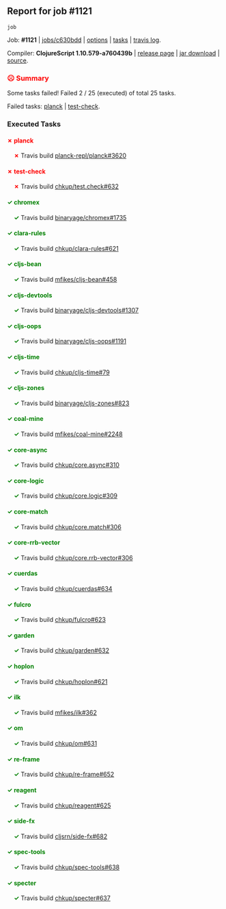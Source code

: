 ## Report for job #1121
```
job
```


Job: **#1121** | [jobs/c630bdd](https://github.com/cljs-oss/canary/commit/c630bdd10cc88f19094c027343e20d1fcc38c7af) | [options](options.edn) | [tasks](tasks.edn) | [travis log](https://travis-ci.org/cljs-oss/canary/builds/592906491).

Compiler: **ClojureScript 1.10.579-a760439b** | [release page](https://github.com/cljs-oss/canary/releases/tag/r1.10.579-a760439b) | [jar download](https://github.com/cljs-oss/canary/releases/download/r1.10.579-a760439b/clojurescript-1.10.579-a760439b.jar) | [source](https://github.com/clojure/clojurescript/commit/a760439b5084937a556712d6ee056e95f4f075c7).

### <b style='color:red'>☹ Summary</b>

Some tasks failed! Failed 2 / 25 (executed) of total 25 tasks.

Failed tasks: [planck](#-planck) | [test-check](#-test-check).

### Executed Tasks

#### <b style='color:red'>&#x2717; planck</b>
&nbsp;&nbsp;&nbsp;&nbsp;<b style='color:red'>&#x2717;</b> Travis build [planck-repl/planck#3620](https://travis-ci.org/planck-repl/planck/builds/592907337)<br>

#### <b style='color:red'>&#x2717; test-check</b>
&nbsp;&nbsp;&nbsp;&nbsp;<b style='color:red'>&#x2717;</b> Travis build [chkup/test.check#632](https://travis-ci.org/chkup/test.check/builds/592907358)<br>

#### <b style='color:green'>&#x2713; chromex</b>
&nbsp;&nbsp;&nbsp;&nbsp;<b style='color:green'>&#x2713;</b> Travis build [binaryage/chromex#1735](https://travis-ci.org/binaryage/chromex/builds/592907105)<br>

#### <b style='color:green'>&#x2713; clara-rules</b>
&nbsp;&nbsp;&nbsp;&nbsp;<b style='color:green'>&#x2713;</b> Travis build [chkup/clara-rules#621](https://travis-ci.org/chkup/clara-rules/builds/592907114)<br>

#### <b style='color:green'>&#x2713; cljs-bean</b>
&nbsp;&nbsp;&nbsp;&nbsp;<b style='color:green'>&#x2713;</b> Travis build [mfikes/cljs-bean#458](https://travis-ci.org/mfikes/cljs-bean/builds/592907118)<br>

#### <b style='color:green'>&#x2713; cljs-devtools</b>
&nbsp;&nbsp;&nbsp;&nbsp;<b style='color:green'>&#x2713;</b> Travis build [binaryage/cljs-devtools#1307](https://travis-ci.org/binaryage/cljs-devtools/builds/592907125)<br>

#### <b style='color:green'>&#x2713; cljs-oops</b>
&nbsp;&nbsp;&nbsp;&nbsp;<b style='color:green'>&#x2713;</b> Travis build [binaryage/cljs-oops#1191](https://travis-ci.org/binaryage/cljs-oops/builds/592907123)<br>

#### <b style='color:green'>&#x2713; cljs-time</b>
&nbsp;&nbsp;&nbsp;&nbsp;<b style='color:green'>&#x2713;</b> Travis build [chkup/cljs-time#79](https://travis-ci.org/chkup/cljs-time/builds/592907127)<br>

#### <b style='color:green'>&#x2713; cljs-zones</b>
&nbsp;&nbsp;&nbsp;&nbsp;<b style='color:green'>&#x2713;</b> Travis build [binaryage/cljs-zones#823](https://travis-ci.org/binaryage/cljs-zones/builds/592907132)<br>

#### <b style='color:green'>&#x2713; coal-mine</b>
&nbsp;&nbsp;&nbsp;&nbsp;<b style='color:green'>&#x2713;</b> Travis build [mfikes/coal-mine#2248](https://travis-ci.org/mfikes/coal-mine/builds/592907134)<br>

#### <b style='color:green'>&#x2713; core-async</b>
&nbsp;&nbsp;&nbsp;&nbsp;<b style='color:green'>&#x2713;</b> Travis build [chkup/core.async#310](https://travis-ci.org/chkup/core.async/builds/592907142)<br>

#### <b style='color:green'>&#x2713; core-logic</b>
&nbsp;&nbsp;&nbsp;&nbsp;<b style='color:green'>&#x2713;</b> Travis build [chkup/core.logic#309](https://travis-ci.org/chkup/core.logic/builds/592907144)<br>

#### <b style='color:green'>&#x2713; core-match</b>
&nbsp;&nbsp;&nbsp;&nbsp;<b style='color:green'>&#x2713;</b> Travis build [chkup/core.match#306](https://travis-ci.org/chkup/core.match/builds/592907155)<br>

#### <b style='color:green'>&#x2713; core-rrb-vector</b>
&nbsp;&nbsp;&nbsp;&nbsp;<b style='color:green'>&#x2713;</b> Travis build [chkup/core.rrb-vector#306](https://travis-ci.org/chkup/core.rrb-vector/builds/592907159)<br>

#### <b style='color:green'>&#x2713; cuerdas</b>
&nbsp;&nbsp;&nbsp;&nbsp;<b style='color:green'>&#x2713;</b> Travis build [chkup/cuerdas#634](https://travis-ci.org/chkup/cuerdas/builds/592907165)<br>

#### <b style='color:green'>&#x2713; fulcro</b>
&nbsp;&nbsp;&nbsp;&nbsp;<b style='color:green'>&#x2713;</b> Travis build [chkup/fulcro#623](https://travis-ci.org/chkup/fulcro/builds/592907167)<br>

#### <b style='color:green'>&#x2713; garden</b>
&nbsp;&nbsp;&nbsp;&nbsp;<b style='color:green'>&#x2713;</b> Travis build [chkup/garden#632](https://travis-ci.org/chkup/garden/builds/592907268)<br>

#### <b style='color:green'>&#x2713; hoplon</b>
&nbsp;&nbsp;&nbsp;&nbsp;<b style='color:green'>&#x2713;</b> Travis build [chkup/hoplon#621](https://travis-ci.org/chkup/hoplon/builds/592907309)<br>

#### <b style='color:green'>&#x2713; ilk</b>
&nbsp;&nbsp;&nbsp;&nbsp;<b style='color:green'>&#x2713;</b> Travis build [mfikes/ilk#362](https://travis-ci.org/mfikes/ilk/builds/592907174)<br>

#### <b style='color:green'>&#x2713; om</b>
&nbsp;&nbsp;&nbsp;&nbsp;<b style='color:green'>&#x2713;</b> Travis build [chkup/om#631](https://travis-ci.org/chkup/om/builds/592907344)<br>

#### <b style='color:green'>&#x2713; re-frame</b>
&nbsp;&nbsp;&nbsp;&nbsp;<b style='color:green'>&#x2713;</b> Travis build [chkup/re-frame#652](https://travis-ci.org/chkup/re-frame/builds/592907313)<br>

#### <b style='color:green'>&#x2713; reagent</b>
&nbsp;&nbsp;&nbsp;&nbsp;<b style='color:green'>&#x2713;</b> Travis build [chkup/reagent#625](https://travis-ci.org/chkup/reagent/builds/592907247)<br>

#### <b style='color:green'>&#x2713; side-fx</b>
&nbsp;&nbsp;&nbsp;&nbsp;<b style='color:green'>&#x2713;</b> Travis build [cljsrn/side-fx#682](https://travis-ci.org/cljsrn/side-fx/builds/592907194)<br>

#### <b style='color:green'>&#x2713; spec-tools</b>
&nbsp;&nbsp;&nbsp;&nbsp;<b style='color:green'>&#x2713;</b> Travis build [chkup/spec-tools#638](https://travis-ci.org/chkup/spec-tools/builds/592907236)<br>

#### <b style='color:green'>&#x2713; specter</b>
&nbsp;&nbsp;&nbsp;&nbsp;<b style='color:green'>&#x2713;</b> Travis build [chkup/specter#637](https://travis-ci.org/chkup/specter/builds/592907331)<br>